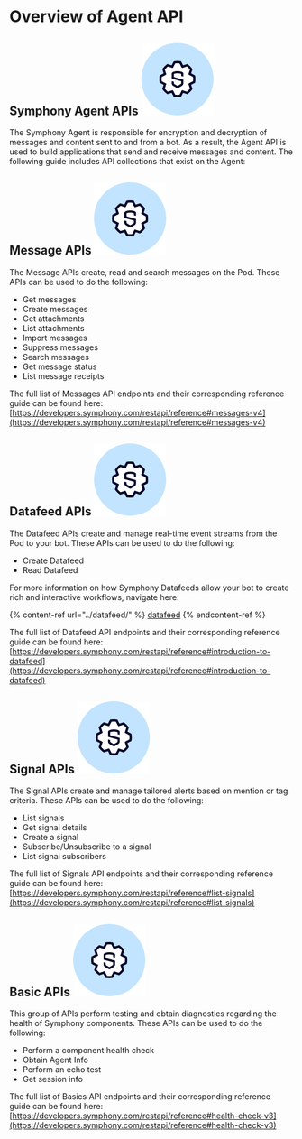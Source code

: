 # Overview of Agent API

## Symphony Agent APIs ![](../../.gitbook/assets/symphony-api.png)

The Symphony Agent is responsible for encryption and decryption of messages and content sent to and from a bot. As a result, the Agent API is used to build applications that send and receive messages and content. The following guide includes API collections that exist on the Agent:

## Message APIs ![](../../.gitbook/assets/symphony-api.png)

The Message APIs create, read and search messages on the Pod. These APIs can be used to do the following:

* Get messages
* Create messages
* Get attachments
* List attachments
* Import messages
* Suppress messages
* Search messages
* Get message status
* List message receipts

The full list of Messages API endpoints and their corresponding reference guide can be found here: [https://developers.symphony.com/restapi/reference#messages-v4](https://developers.symphony.com/restapi/reference#messages-v4)

## Datafeed APIs ![](../../.gitbook/assets/symphony-api.png)

The Datafeed APIs create and manage real-time event streams from the Pod to your bot. These APIs can be used to do the following:

* Create Datafeed
* Read Datafeed

For more information on how Symphony Datafeeds allow your bot to create rich and interactive workflows, navigate here:

{% content-ref url="../datafeed/" %}
[datafeed](../datafeed/)
{% endcontent-ref %}

The full list of Datafeed API endpoints and their corresponding reference guide can be found here: [https://developers.symphony.com/restapi/reference#introduction-to-datafeed](https://developers.symphony.com/restapi/reference#introduction-to-datafeed)

## Signal APIs ![](../../.gitbook/assets/symphony-api.png)

The Signal APIs create and manage tailored alerts based on mention or tag criteria. These APIs can be used to do the following:

* List signals
* Get signal details
* Create a signal
* Subscribe/Unsubscribe to a signal
* List signal subscribers

The full list of Signals API endpoints and their corresponding reference guide can be found here: [https://developers.symphony.com/restapi/reference#list-signals](https://developers.symphony.com/restapi/reference#list-signals)

## Basic APIs ![](../../.gitbook/assets/symphony-api.png)

This group of APIs perform testing and obtain diagnostics regarding the health of Symphony components. These APIs can be used to do the following:

* Perform a component health check
* Obtain Agent Info
* Perform an echo test&#x20;
* Get session info

The full list of Basics API endpoints and their corresponding reference guide can be found here: [https://developers.symphony.com/restapi/reference#health-check-v3](https://developers.symphony.com/restapi/reference#health-check-v3)
